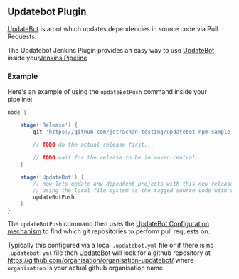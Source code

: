 Updatebot Plugin
-------------------

[UpdateBot](https://github.com/fabric8-updatebot/updatebot) is a bot which updates dependencies in source code via Pull Requests.

The Updatebot Jenkins Plugin provides an easy way to use [UpdateBot](https://github.com/fabric8-updatebot/updatebot) inside your[Jenkins Pipeline](https://github.com/jenkinsci/pipeline-plugin)

### Example  

Here's an example of using the `updateBotPush` command inside your pipeline:

```groovy
node {

    stage('Release') { 
        git 'https://github.com/jstrachan-testing/updatebot-npm-sample.git'

        // TODO do the actual release first...
        
        // TODO wait for the release to be in maven central...
    }

    stage('UpdateBot') {
        // now lets update any dependent projects with this new release
        // using the local file system as the tagged source code with versions
        updateBotPush
    }
}

```

The `updateBotPush` command then uses the [UpdateBot Configuration mechanism](https://github.com/fabric8-updatebot/updatebot#configuration) to find which git repositories to perform pull requests on. 

Typically this configured via a local `.updatebot.yml` file or if there is no `.updatebot.yml` file then [UpdateBot](https://github.com/fabric8-updatebot/updatebot) will look for a github repository at https://github.com/organisation/organisation-updatebot/ where `organisation` is your actual github organisation name.